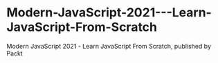 # Modern-JavaScript-2021---Learn-JavaScript-From-Scratch
Modern JavaScript 2021 - Learn JavaScript From Scratch, published by Packt
